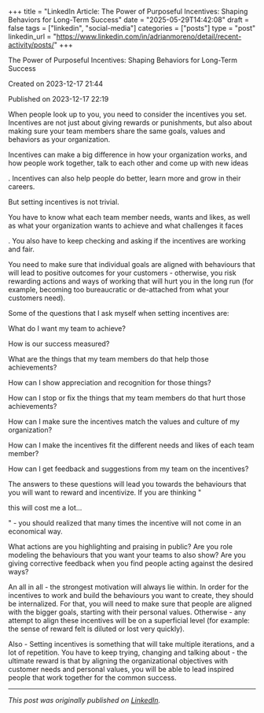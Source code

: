 +++
title = "LinkedIn Article: The Power of Purposeful Incentives: Shaping Behaviors for Long-Term Success"
date = "2025-05-29T14:42:08"
draft = false
tags = ["linkedin", "social-media"]
categories = ["posts"]
type = "post"
linkedin_url = "https://www.linkedin.com/in/adrianmoreno/detail/recent-activity/posts/"
+++

The Power of Purposeful Incentives: Shaping Behaviors for Long-Term Success

Created on 2023-12-17 21:44

Published on 2023-12-17 22:19

When people look up to you, you need to consider the incentives you set. Incentives are not just about giving rewards or punishments, but also about making sure your team members share the same goals, values and behaviors as your organization.

Incentives can make a big difference in how your organization works, and how people work together, talk to each other and come up with new ideas

. Incentives can also help people do better, learn more and grow in their careers.

But setting incentives is not trivial. 

You have to know what each team member needs, wants and likes, as well as what your organization wants to achieve and what challenges it faces

. You also have to keep checking and asking if the incentives are working and fair.

You need to make sure that individual goals are aligned with behaviours that will lead to positive outcomes for your customers - otherwise, you risk rewarding actions and ways of working that will hurt you in the long run (for example, becoming too bureaucratic or de-attached from what your customers need).

Some of the questions that I ask myself when setting incentives are:

What do I want my team to achieve?

How is our success measured?

What are the things that my team members do that help those achievements?

How can I show appreciation and recognition for those things?

How can I stop or fix the things that my team members do that hurt those achievements?

How can I make sure the incentives match the values and culture of my organization?

How can I make the incentives fit the different needs and likes of each team member?

How can I get feedback and suggestions from my team on the incentives?

The answers to these questions will lead you towards the behaviours that you will want to reward and incentivize. If you are thinking "

this will cost me a lot...

" - you should realized that many times the incentive will not come in an economical way.

What actions are you highlighting and praising in public? Are you role modeling the behaviours that you want your teams to also show? Are you giving corrective feedback when you find people acting against the desired ways?

An all in all - the strongest motivation will always lie within. In order for the incentives to work and build the behaviours you want to create, they should be internalized. For that, you will need to make sure that people are aligned with the bigger goals, starting with their personal values. Otherwise - any attempt to align these incentives will be on a superficial level (for example: the sense of reward felt is diluted or lost very quickly).

Also - Setting incentives is something that will take multiple iterations, and a lot of repetition. You have to keep trying, changing and talking about - the ultimate reward is that by aligning the organizational objectives with customer needs and personal values, you will be able to lead inspired people that work together for the common success.

---

*This post was originally published on [LinkedIn](https://www.linkedin.com/in/adrianmoreno/recent-activity/all/).*